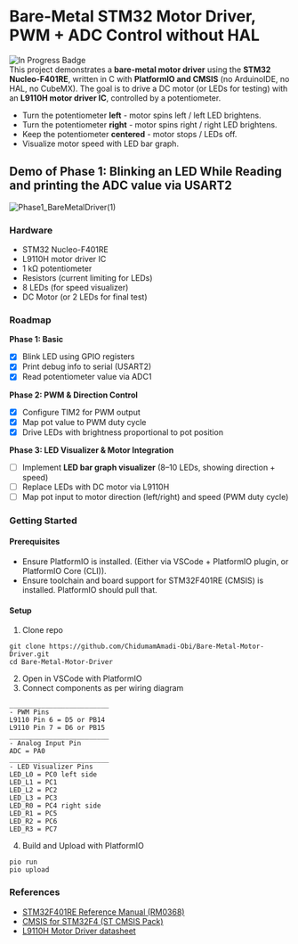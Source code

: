 # Bare-Metal STM32 Motor Driver, PWM + ADC Control without HAL
![In Progress Badge](https://img.shields.io/badge/status-in%20progress-orange)  
This project demonstrates a **bare-metal motor driver** using the **STM32 Nucleo-F401RE**, written in C with **PlatformIO and CMSIS** (no ArduinoIDE, no HAL, no CubeMX).
The goal is to drive a DC motor (or LEDs for testing) with an **L9110H motor driver IC**, controlled by a potentiometer.

* Turn the potentiometer **left** - motor spins left / left LED brightens.
* Turn the potentiometer **right** - motor spins right / right LED brightens.
* Keep the potentiometer **centered** - motor stops / LEDs off.
* Visualize motor speed with LED bar graph.

## Demo of Phase 1: Blinking an LED While Reading and printing the ADC value via USART2

![Phase1_BareMetalDriver(1)](https://github.com/user-attachments/assets/f69e2aad-3694-48d1-92f4-05018f8f1235)

### Hardware
* STM32 Nucleo-F401RE
* L9110H motor driver IC
* 1 kΩ potentiometer
* Resistors (current limiting for LEDs)
* 8 LEDs (for speed visualizer)
* DC Motor (or 2 LEDs for final test)

### Roadmap
**Phase 1: Basic**
 - [x]  Blink LED using GPIO registers
 - [x]  Print debug info to serial (USART2)
 - [x]  Read potentiometer value via ADC1

**Phase 2: PWM & Direction Control**
 - [x] Configure TIM2 for PWM output
 - [x] Map pot value to PWM duty cycle
 - [x] Drive LEDs with brightness proportional to pot position

**Phase 3: LED Visualizer & Motor Integration**
 - [ ] Implement **LED bar graph visualizer** (8–10 LEDs, showing direction + speed)  
 - [ ] Replace LEDs with DC motor via L9110H  
 - [ ] Map pot input to motor direction (left/right) and speed (PWM duty cycle)  

### Getting Started

#### Prerequisites
* Ensure PlatformIO is installed. (Either via VSCode + PlatformIO plugin, or PlatformIO Core (CLI)).
* Ensure toolchain and board support for STM32F401RE (CMSIS) is installed. PlatformIO should pull that.

#### Setup
1) Clone repo
```
git clone https://github.com/ChidumamAmadi-Obi/Bare-Metal-Motor-Driver.git
cd Bare-Metal-Motor-Driver
```
2) Open in VSCode with PlatformIO
3) Connect components as per wiring diagram
```
_________________________
- PWM Pins
L9110 Pin 6 = D5 or PB14
L9110 Pin 7 = D6 or PB15
_________________________
- Analog Input Pin
ADC = PA0
_________________________
- LED Visualizer Pins
LED_L0 = PC0 left side
LED_L1 = PC1
LED_L2 = PC2
LED_L3 = PC3
LED_R0 = PC4 right side
LED_R1 = PC5
LED_R2 = PC6
LED_R3 = PC7
```
4) Build and Upload with PlatformIO
```
pio run
pio upload
```

### References
* [STM32F401RE Reference Manual (RM0368)](https://www.st.com/resource/en/reference_manual/rm0368-stm32f401xbc-and-stm32f401xde-advanced-armbased-32bit-mcus-stmicroelectronics.pdf)
* [CMSIS for STM32F4 (ST CMSIS Pack)](https://github.com/STMicroelectronics/cmsis-device-f4)
* [L9110H Motor Driver datasheet](https://cdn-shop.adafruit.com/product-files/4489/4489_datasheet-l9110.pdf)

